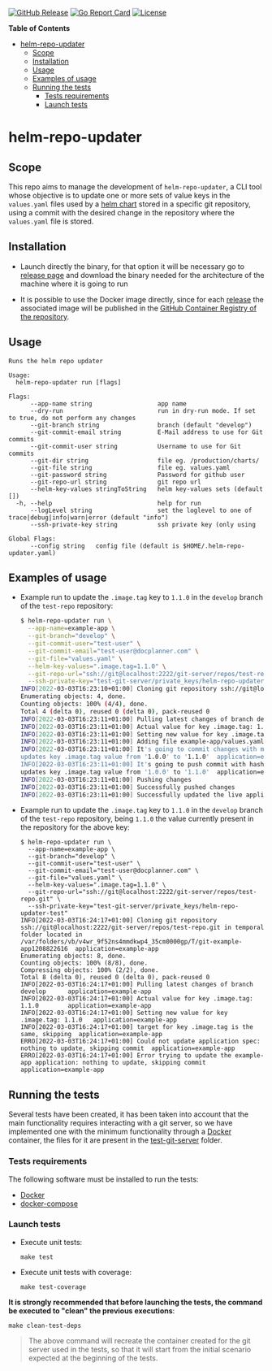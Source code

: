 [![GitHub Release](https://img.shields.io/github/release/DocPlanner/helm-repo-updater.svg?logo=github&labelColor=262b30)](https://github.com/DocPlanner/helm-repo-updater/releases)
[![Go Report Card](https://goreportcard.com/badge/github.com/DocPlanner/helm-repo-updater)](https://goreportcard.com/report/github.com/DocPlanner/helm-repo-updater)
[![License](https://img.shields.io/github/license/DocPlanner/helm-repo-updater)](https://github.com/DocPlanner/helm-repo-updater/LICENSE)

<!-- START doctoc generated TOC please keep comment here to allow auto update -->
<!-- DON'T EDIT THIS SECTION, INSTEAD RE-RUN doctoc TO UPDATE -->
**Table of Contents**

- [helm-repo-updater](#helm-repo-updater)
  - [Scope](#scope)
  - [Installation](#installation)
  - [Usage](#usage)
  - [Examples of usage](#examples-of-usage)
  - [Running the tests](#running-the-tests)
    - [Tests requirements](#tests-requirements)
    - [Launch tests](#launch-tests)

<!-- END doctoc generated TOC please keep comment here to allow auto update -->

# helm-repo-updater

## Scope

This repo aims to manage the development of `helm-repo-updater`, a CLI tool whose objective is to update one or more sets of value keys in the `values.yaml` files used by a [helm chart](https://helm.sh/docs/topics/charts/) stored in a specific git repository, using a commit with the desired change in the repository where the `values.yaml` file is stored.

## Installation

- Launch directly the binary, for that option it will be necessary go to [release page](https://github.com/DocPlanner/helm-repo-updater/releases) and download the binary needed for the architecture of the machine where it is going to run

- It is possible to use the Docker image directly, since for each [release](https://github.com/DocPlanner/helm-repo-updater/releases) the associated image will be published in the [GitHub Container Registry of the repository](ghcr.io/docplanner/helm-repo-updater).

## Usage

    Runs the helm repo updater

    Usage:
      helm-repo-updater run [flags]

    Flags:
          --app-name string                  app name
          --dry-run                          run in dry-run mode. If set to true, do not perform any changes
          --git-branch string                branch (default "develop")
          --git-commit-email string          E-Mail address to use for Git commits
          --git-commit-user string           Username to use for Git commits
          --git-dir string                   file eg. /production/charts/
          --git-file string                  file eg. values.yaml
          --git-password string              Password for github user
          --git-repo-url string              git repo url
          --helm-key-values stringToString   helm key-values sets (default [])
      -h, --help                             help for run
          --logLevel string                  set the loglevel to one of trace|debug|info|warn|error (default "info")
          --ssh-private-key string           ssh private key (only using

    Global Flags:
          --config string   config file (default is $HOME/.helm-repo-updater.yaml)

## Examples of usage

- Example run to update the `.image.tag` key to `1.1.0` in the `develop` branch of the `test-repo` repository:
  ```bash
  $ helm-repo-updater run \
    --app-name=example-app \
    --git-branch="develop" \
    --git-commit-user="test-user" \
    --git-commit-email="test-user@docplanner.com" \
    --git-file="values.yaml" \
    --helm-key-values=".image.tag=1.1.0" \
    --git-repo-url="ssh://git@localhost:2222/git-server/repos/test-repo.git" \
    --ssh-private-key="test-git-server/private_keys/helm-repo-updater-test"
  INFO[2022-03-03T16:23:10+01:00] Cloning git repository ssh://git@localhost:2222/git-server/repos/test-repo.git in temporal folder located in /var/folders/vb/v4wr_9f52ns4mmdkwp4_35cm0000gp/T/git-example-app956297090  application=example-app
  Enumerating objects: 4, done.
  Counting objects: 100% (4/4), done.
  Total 4 (delta 0), reused 0 (delta 0), pack-reused 0
  INFO[2022-03-03T16:23:11+01:00] Pulling latest changes of branch develop      application=example-app
  INFO[2022-03-03T16:23:11+01:00] Actual value for key .image.tag: 1.0.0        application=example-app
  INFO[2022-03-03T16:23:11+01:00] Setting new value for key .image.tag: 1.1.0   application=example-app
  INFO[2022-03-03T16:23:11+01:00] Adding file example-app/values.yaml to git for commit changes  application=example-app
  INFO[2022-03-03T16:23:11+01:00] It's going to commit changes with message: 🚀 automatic update of example-app
  updates key .image.tag value from '1.0.0' to '1.1.0'  application=example-app
  INFO[2022-03-03T16:23:11+01:00] It's going to push commit with hash ca9ce40520f018094a2cd7952847e7ea4bb949fe and message 🚀 automatic update of example-app
  updates key .image.tag value from '1.0.0' to '1.1.0'  application=example-app
  INFO[2022-03-03T16:23:11+01:00] Pushing changes                               application=example-app
  INFO[2022-03-03T16:23:11+01:00] Successfully pushed changes                   application=example-app
  INFO[2022-03-03T16:23:11+01:00] Successfully updated the live application spec  application=example-app
  ```

- Example run to update the `.image.tag` key to `1.1.0` in the `develop` branch of the `test-repo` repository, being `1.1.0` the value currently present in the repository for the above key:
  ```
  $ helm-repo-updater run \
    --app-name=example-app \
    --git-branch="develop" \
    --git-commit-user="test-user" \
    --git-commit-email="test-user@docplanner.com" \
    --git-file="values.yaml" \
    --helm-key-values=".image.tag=1.1.0" \
    --git-repo-url="ssh://git@localhost:2222/git-server/repos/test-repo.git" \
    --ssh-private-key="test-git-server/private_keys/helm-repo-updater-test"
  INFO[2022-03-03T16:24:17+01:00] Cloning git repository ssh://git@localhost:2222/git-server/repos/test-repo.git in temporal folder located in /var/folders/vb/v4wr_9f52ns4mmdkwp4_35cm0000gp/T/git-example-app1208822616  application=example-app
  Enumerating objects: 8, done.
  Counting objects: 100% (8/8), done.
  Compressing objects: 100% (2/2), done.
  Total 8 (delta 0), reused 0 (delta 0), pack-reused 0
  INFO[2022-03-03T16:24:17+01:00] Pulling latest changes of branch develop      application=example-app
  INFO[2022-03-03T16:24:17+01:00] Actual value for key .image.tag: 1.1.0        application=example-app
  INFO[2022-03-03T16:24:17+01:00] Setting new value for key .image.tag: 1.1.0   application=example-app
  INFO[2022-03-03T16:24:17+01:00] target for key .image.tag is the same, skipping  application=example-app
  ERRO[2022-03-03T16:24:17+01:00] Could not update application spec: nothing to update, skipping commit  application=example-app
  ERRO[2022-03-03T16:24:17+01:00] Error trying to update the example-app application: nothing to update, skipping commit  application=example-app
  ```

## Running the tests

Several tests have been created, it has been taken into account that the main functionality requires interacting with a git server, so we have implemented one with the minimum functionality through a [Docker](https://www.docker.com/) container, the files for it are present in the [test-git-server](./test-git-server/) folder.

### Tests requirements

The following software must be installed to run the tests:
- [Docker](https://docs.docker.com/get-docker/)
- [docker-compose](https://docs.docker.com/compose/install/)

### Launch tests

- Execute unit tests:
  ```
  make test
  ```

- Execute unit tests with coverage:
  ```
  make test-coverage
  ```

**It is strongly recommended that before launching the tests, the command be executed to "clean" the previous executions**:
```
make clean-test-deps
```
> The above command will recreate the container created for the git server used in the tests, so that it will start from the initial scenario expected at the beginning of the tests.
